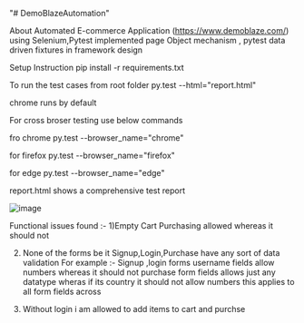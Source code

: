 "# DemoBlazeAutomation"

About
Automated  E-commerce Application (https://www.demoblaze.com/) using Selenium,Pytest 
implemented page Object mechanism , pytest data driven fixtures in framework design 

Setup Instruction 
pip install -r requirements.txt 

To run the test cases from root folder
py.test --html="report.html"

chrome runs by default 

For cross broser testing use below commands 

fro chrome
py.test --browser_name="chrome" 

for firefox
py.test --browser_name="firefox" 

for edge 
py.test --browser_name="edge" 

report.html 
shows a comprehensive test report 

![image](https://github.com/user-attachments/assets/b8b898c9-63b8-4b2b-bce8-11506ac14378)


Functional issues found :- 
1)Empty Cart Purchasing allowed whereas it should not

2) None of the forms be it Signup,Login,Purchase have any sort of data validation 
For example :-
Signup ,login forms username fields allow numbers whereas it should not 
purchase form fields allows just any datatype wheras if its country it should not allow numbers 
this applies to all form fields across

4) Without login i am allowed to add items to cart and purchse 


